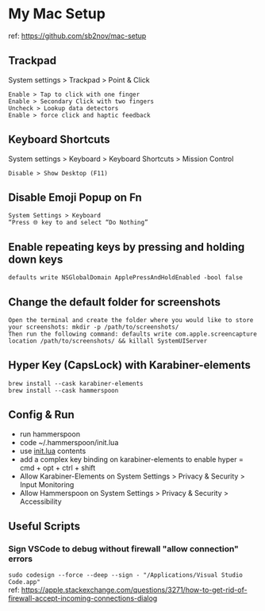 # My Mac Setup
ref: https://github.com/sb2nov/mac-setup

## Trackpad
System settings > Trackpad > Point & Click

    Enable > Tap to click with one finger
    Enable > Secondary Click with two fingers
    Uncheck > Lookup data detectors
    Enable > force click and haptic feedback

## Keyboard Shortcuts
System settings > Keyboard > Keyboard Shortcuts > Mission Control

    Disable > Show Desktop (F11)

## Disable Emoji Popup on Fn

    System Settings > Keyboard
    “Press 🌐 key to and select “Do Nothing”

## Enable repeating keys by pressing and holding down keys
```defaults write NSGlobalDomain ApplePressAndHoldEnabled -bool false```  

## Change the default folder for screenshots
    Open the terminal and create the folder where you would like to store your screenshots: mkdir -p /path/to/screenshots/  
    Then run the following command: defaults write com.apple.screencapture location /path/to/screenshots/ && killall SystemUIServer

## Hyper Key (CapsLock) with Karabiner-elements  
```brew install --cask karabiner-elements```  
```brew install --cask hammerspoon```  

## Config & Run
* run hammerspoon  
* code ~/.hammerspoon/init.lua  
* use [init.lua](./.hammerspoon/init.lua) contents  
* add a complex key binding on karabiner-elements to enable hyper = cmd + opt + ctrl + shift
* Allow Karabiner-Elements on System Settings > Privacy & Security > Input Monitoring
* Allow Hammerspoon on System Settings > Privacy & Security > Accessibility

## Useful Scripts  
### Sign VSCode to debug without firewall "allow connection" errors
`sudo codesign --force --deep --sign - "/Applications/Visual Studio Code.app"`  
ref: https://apple.stackexchange.com/questions/3271/how-to-get-rid-of-firewall-accept-incoming-connections-dialog  

